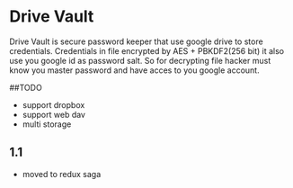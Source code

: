 # Drive Vault

Drive Vault is secure password keeper that use google drive to store credentials.
Credentials in file encrypted by AES + PBKDF2(256 bit) it also use you google id as password salt.
So for decrypting file hacker must know you master password and have acces to you google account.

##TODO

* support dropbox
* support web dav
* multi storage

## 1.1

* moved to redux saga
